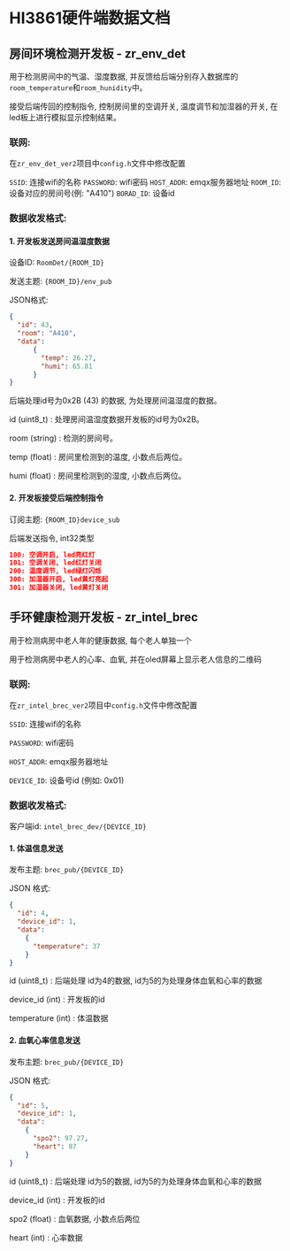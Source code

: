 # HI3861硬件端数据文档

## 房间环境检测开发板 - zr_env_det
用于检测房间中的气温、湿度数据, 并反馈给后端分别存入数据库的`room_temperature`和`room_hunidity`中。

接受后端传回的控制指令, 控制房间里的空调开关, 温度调节和加湿器的开关, 在led板上进行模拟显示控制结果。

### 联网:
在`zr_env_det_ver2`项目中`config.h`文件中修改配置

`SSID`: 连接wifi的名称
`PASSWORD`: wifi密码
`HOST_ADDR`: emqx服务器地址
`ROOM_ID`: 设备对应的房间号(例: "A410")
`BORAD_ID`: 设备id

### 数据收发格式:
#### 1. 开发板发送房间温湿度数据

设备ID: `RoomDet/{ROOM_ID}`

发送主题: `{ROOM_ID}/env_pub`

JSON格式:

```json
{
  "id": 43,
  "room": "A410",
  "data":
      {
        "temp": 26.27,
        "humi": 65.81
      }
}
```

后端处理id号为0x2B (43) 的数据, 为处理房间温湿度的数据。

id (uint8_t) : 处理房间温湿度数据开发板的id号为0x2B。

room (string) : 检测的房间号。

temp (float) : 房间里检测到的温度, 小数点后两位。

humi (float) : 房间里检测到的湿度, 小数点后两位。



#### 2. 开发板接受后端控制指令
订阅主题: `{ROOM_ID}device_sub`

后端发送指令, int32类型

```json
100: 空调开启, led亮红灯
101: 空调关闭, led红灯关闭
200: 温度调节, led绿灯闪烁
300: 加湿器开启, led黄灯亮起
301: 加湿器关闭, led黄灯关闭
```

## 手环健康检测开发板 - zr_intel_brec
用于检测病房中老人年的健康数据, 每个老人单独一个 

用于检测病房中老人的心率、血氧, 并在oled屏幕上显示老人信息的二维码

### 联网:
在`zr_intel_brec_ver2`项目中`config.h`文件中修改配置

`SSID`: 连接wifi的名称

`PASSWORD`: wifi密码

`HOST_ADDR`: emqx服务器地址

`DEVICE_ID`: 设备号id (例如: 0x01)

### 数据收发格式:

客户端id: `intel_brec_dev/{DEVICE_ID}`

#### 1. 体温信息发送

发布主题: `brec_pub/{DEVICE_ID}`

JSON 格式:

```json
{
  "id": 4,
  "device_id": 1,
  "data":
    {
      "temperature": 37
    }
}
```

id (uint8_t) : 后端处理 id为4的数据, id为5的为处理身体血氧和心率的数据

device_id (int) : 开发板的id

temperature (int) : 体温数据

#### 2. 血氧心率信息发送

发布主题: `brec_pub/{DEVICE_ID}`

JSON 格式:

```json
{
  "id": 5,
  "device_id": 1,
  "data":
    {
      "spo2": 97.27,
      "heart": 87
    }
}
```

id (uint8_t) : 后端处理 id为5的数据, id为5的为处理身体血氧和心率的数据

device_id (int) : 开发板的id

spo2 (float) : 血氧数据, 小数点后两位

heart (int) : 心率数据